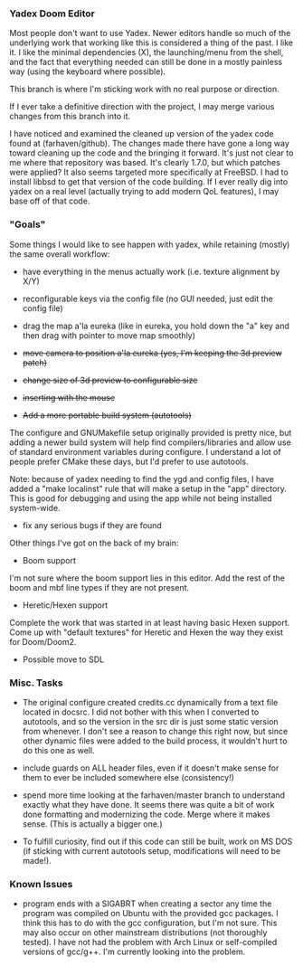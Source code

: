 ### Yadex Doom Editor

Most people don't want to use Yadex. Newer editors handle so much of the
underlying work that working like this is considered a thing of the past. I like
it. I like the minimal dependencies (X), the launching/menu from the shell, and
the fact that everything needed can still be done in a mostly painless way
(using the keyboard where possible).

This branch is where I'm sticking work with no real purpose or direction.

If I ever take a definitive direction with the project, I may merge various
changes from this branch into it.

I have noticed and examined the cleaned up version of the yadex code found at
(farhaven/github). The changes made there have gone a long way toward cleaning
up the code and the bringing it forward. It's just not clear to me where that
repository was based. It's clearly 1.7.0, but which patches were applied? It
also seems targeted more specifically at FreeBSD. I had to install libbsd to get
that version of the code building. If I ever really dig into yadex on a real
level (actually trying to add modern QoL features), I may base off of that code.

### "Goals"
Some things I would like to see happen with yadex, while retaining (mostly) the
same overall workflow:

- have everything in the menus actually work (i.e. texture alignment by X/Y)

- reconfigurable keys via the config file (no GUI needed, just edit the config
  file)

- drag the map a'la eureka (like in eureka, you hold down the "a" key and then drag
  with pointer to move map smoothly)

- ~~move camera to position a'la eureka (yes, I'm keeping the 3d preview
  patch)~~

- ~~change size of 3d preview to configurable size~~

- ~~inserting with the mouse~~

- ~~Add a more portable build system (autotools)~~

The configure and GNUMakefile setup originally provided is pretty nice, but
adding a newer build system will help find compilers/libraries and allow use of
standard environment variables during configure. I understand a lot of people
prefer CMake these days, but I'd prefer to use autotools.

Note: because of yadex needing to find the ygd and config files, I have added a
"make localinst" rule that will make a setup in the "app" directory. This is
good for debugging and using the app while not being installed system-wide.
- fix any serious bugs if they are found

Other things I've got on the back of my brain:

- Boom support

I'm not sure where the boom support lies in this editor. Add the rest of the
boom and mbf line types if they are not present.

- Heretic/Hexen support

Complete the work that was started in at least having basic Hexen support. Come
up with "default textures" for Heretic and Hexen the way they exist for
Doom/Doom2.

- Possible move to SDL

### Misc. Tasks

- The original configure created credits.cc dynamically from a text file located
  in docsrc. I did not bother with this when I converted to autotools, and so
  the version in the src dir is just some static version from whenever. I don't
  see a reason to change this right now, but since other dynamic files were
  added to the build process, it wouldn't hurt to do this one as well.

- include guards on ALL header files, even if it doesn't make sense for them to
  ever be included somewhere else (consistency!)

- spend more time looking at the farhaven/master branch to understand exactly
  what they have done. It seems there was quite a bit of work done formatting
  and modernizing the code. Merge where it makes sense. (This is actually a
  bigger one.)

- To fulfill curiosity, find out if this code can still be built, work on MS DOS
  (if sticking with current autotools setup, modifications will need to be
  made!).

### Known Issues

- program ends with a SIGABRT when creating a sector any time the program was
  compiled on Ubuntu with the provided gcc packages. I think this has to do with
  the gcc configuration, but I'm not sure. This may also occur on other
  mainstream distributions (not thoroughly tested). I have not had the problem
  with Arch Linux or self-compiled versions of gcc/g++. I'm currently looking
  into the problem.
